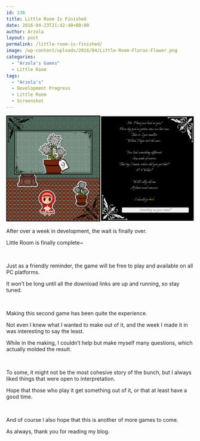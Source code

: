 ```yaml
---
id: 136
title: Little Room Is Finished
date: 2016-04-23T21:42:40+00:00
author: Arzola
layout: post
permalink: /little-room-is-finished/
image: /wp-content/uploads/2016/04/Little-Room-Floras-Flower.png
categories:
  - "Arzola's Games"
  - Little Room
tags:
  - "Arzola's"
  - Development Progress
  - Little Room
  - Screenshot
---
```

<a href="/images/posts/2016/04/Little-Room-Floras-Flower.png" target="_blank" rel="noopener"><img class="aligncenter wp-image-137 size-large" src="/images/posts/2016/04/Little-Room-Floras-Flower.png" alt="Little Room - Flora's Flower"   /></a>

After over a week in development, the wait is finally over.

Little Room is finally complete~

&nbsp;

Just as a friendly reminder, the game will be free to play and available on all PC platforms.

It won&#8217;t be long until all the download links are up and running, so stay tuned.

&nbsp;

Making this second game has been quite the experience.

Not even I knew what I wanted to make out of it, and the week I made it in was interesting to say the least.

While in the making, I couldn&#8217;t help but make myself many questions, which actually molded the result.

&nbsp;

To some, it might not be the most cohesive story of the bunch, but I always liked things that were open to interpretation.

Hope that those who play it get something out of it, or that at least have a good time.

&nbsp;

And of course I also hope that this is another of more games to come.

As always, thank you for reading my blog.

<!-- AddThis Advanced Settings generic via filter on the_content -->

<!-- AddThis Share Buttons generic via filter on the_content -->